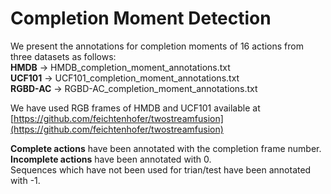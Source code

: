 # Completion Moment Detection
We present the annotations for completion moments of 16 actions from three datasets as follows:  
**HMDB** -> HMDB_completion_moment_annotations.txt  
**UCF101** -> UCF101_completion_moment_annotations.txt  
**RGBD-AC** -> RGBD-AC_completion_moment_annotations.txt  

We have used RGB frames of HMDB and UCF101 available at [https://github.com/feichtenhofer/twostreamfusion](https://github.com/feichtenhofer/twostreamfusion)  

**Complete actions** have been annotated with the completion frame number.  
**Incomplete actions** have been annotated with 0.  
Sequences which have not been used for trian/test have been annotated with -1.  
